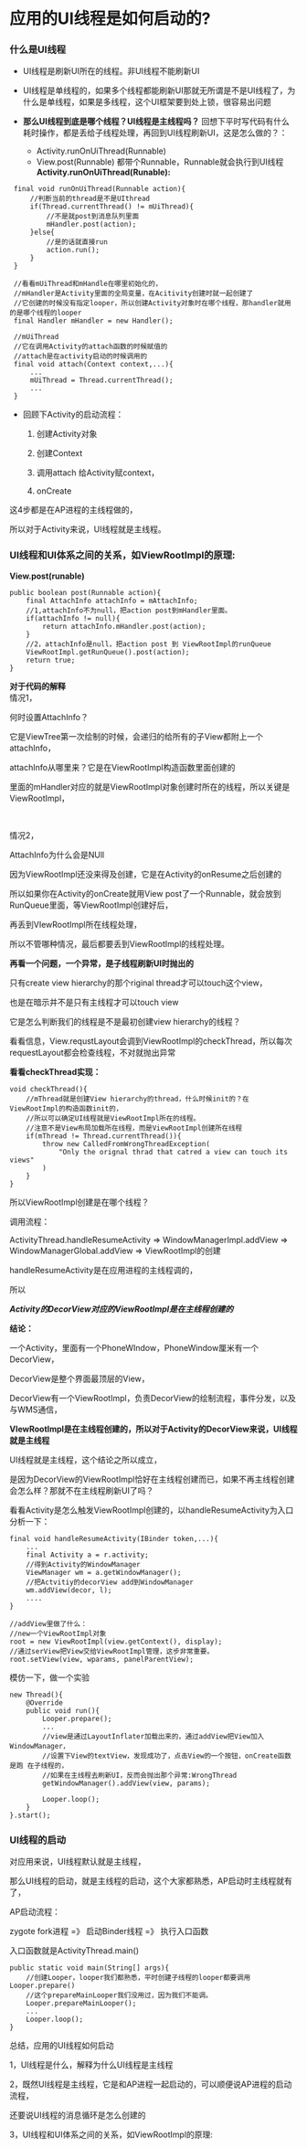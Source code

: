 # 应用的UI线程是如何启动的?

### 什么是UI线程
* UI线程是刷新UI所在的线程。非UI线程不能刷新UI
* UI线程是单线程的，如果多个线程都能刷新UI那就无所谓是不是UI线程了，为什么是单线程，如果是多线程，这个UI框架要到处上锁，很容易出问题

* **那么UI线程到底是哪个线程？UI线程是主线程吗？**
  回想下平时写代码有什么耗时操作，都是丢给子线程处理，再回到UI线程刷新UI，这是怎么做的？：
  * Activity.runOnUiThread(Runnable)
  * View.post(Runnable)
  都带个Runnable，Runnable就会执行到UI线程
 **Activity.runOnUiThread(Runable):**
 ```
  final void runOnUiThread(Runnable action){
      //判断当前的thread是不是UIthread
      if(Thread.currentThread() != mUiThread){
          //不是就post到消息队列里面
          mHandler.post(action);
      }else{
          //是的话就直接run
          action.run();
      }
  }

  //看看mUiThread和mHandle在哪里初始化的，
  //mHandler是Activity里面的全局变量，在Acitivity创建时就一起创建了
  //它创建的时候没有指定looper，所以创建Activity对象时在哪个线程，那handler就用的是哪个线程的looper
  final Handler mHandler = new Handler();

  //mUiThread
  //它在调用Activity的attach函数的时候赋值的
  //attach是在activity启动的时候调用的
  final void attach(Context context,...){
      ...
      mUiThread = Thread.currentThread();
      ...
  }
 ```
* 回顾下Activity的启动流程：

  1. 创建Activity对象

  2. 创建Context

  3. 调用attach 给Activity赋context，

  4. onCreate

这4步都是在AP进程的主线程做的，

所以对于Activity来说，UI线程就是主线程。

### UI线程和UI体系之间的关系，如ViewRootImpl的原理:
**View.post(runable)**
```
public boolean post(Runnable action){
    final AttachInfo attachInfo = mAttachInfo;
    //1,attachInfo不为null，把action post到mHandler里面。
    if(attachInfo != null){
        return attachInfo.mHandler.post(action);
    }
    //2，attachInfo是null，把action post 到 ViewRootImpl的runQueue
    ViewRootImpl.getRunQueue().post(action);
    return true;
}
```
**对于代码的解释**  
情况1，

何时设置AttachInfo？

它是ViewTree第一次绘制的时候，会递归的给所有的子View都附上一个attachInfo，

attachInfo从哪里来？它是在ViewRootImpl构造函数里面创建的

里面的mHandler对应的就是ViewRootImpl对象创建时所在的线程，所以关键是ViewRootImpl，

 

情况2，

AttachInfo为什么会是NUll

因为ViewRootImpl还没来得及创建，它是在Activity的onResume之后创建的

所以如果你在Activity的onCreate就用View post了一个Runnable，就会放到RunQueue里面，等ViewRootImpl创建好后，

再丢到VIewRootImpl所在线程处理，

所以不管哪种情况，最后都要丢到ViewRootImpl的线程处理。

**再看一个问题，一个异常，是子线程刷新UI时抛出的**

只有create view hierarchy的那个riginal thread才可以touch这个view，

也是在暗示并不是只有主线程才可以touch view

它是怎么判断我们的线程是不是最初创建view hierarchy的线程？

看看信息，View.requstLayout会调到ViewRootImpl的checkThread，所以每次requestLayout都会检查线程，不对就抛出异常

**看看checkThread实现：**
```
void checkThread(){
    //mThread就是创建View hierarchy的thread，什么时候init的？在ViewRootImpl的构造函数init的，
    //所以可以确定UI线程就是ViewRootImpl所在的线程。
    //注意不是View布局加载所在线程，而是ViewRootImpl创建所在线程
    if(mThread != Thread.currentThread()){
        throw new CalledFromWrongThreadException(
            "Only the orignal thrad that catred a view can touch its views"
        )
    }
}
```
所以ViewRootImpl创建是在哪个线程？

调用流程：

ActivityThread.handleResumeActivity => WindowManagerImpl.addView => WindowManagerGlobal.addView => ViewRootImpl的创建

handleResumeActivity是在应用进程的主线程调的，

所以

***Activity的DecorView对应的ViewRootImpl是在主线程创建的***

**结论：**

一个Activity，里面有一个PhoneWIndow，PhoneWindow厘米有一个DecorView，

DecorView是整个界面最顶层的View，

DecorView有一个ViewRootImpl，负责DecorView的绘制流程，事件分发，以及与WMS通信，

**VIewRootImpl是在主线程创建的，所以对于Activity的DecorView来说，UI线程就是主线程**

UI线程就是主线程，这个结论之所以成立，

是因为DecorView的ViewRootImpl恰好在主线程创建而已，如果不再主线程创建会怎么样？那就不在主线程刷新UI了吗？

看看Activity是怎么触发ViewRootImpl创建的，以handleResumeActivity为入口分析一下：

```
final void handleResumeActivity(IBinder token,...){
    ...
    final Activity a = r.activity;
    //得到Activity的WindowManager
    ViewManager wm = a.getWindowManager();
    //把Actvitiy的decorView add到WindowManager
    wm.addView(decor, l);
    ....
}
 
//addView里做了什么：
//new一个ViewRootImpl对象
root = new ViewRootImpl(view.getContext(), display);
//通过serView把View交给ViewRootImpl管理，这步非常重要。
root.setView(view, wparams, panelParentView);
```

模仿一下，做一个实验
```
new Thread(){
    @Override
    public void run(){
        Looper.prepare();
        ...
        //view是通过LayoutInflater加载出来的，通过addView把View加入WindowManager，
        //设置下View的textView，发现成功了，点击View的一个按钮，onCreate函数是跑 在子线程的，
        //如果在主线程去刷新UI，反而会抛出那个异常:WrongThread
        getWindowManager().addView(view, params);
        
        Looper.loop();
    }
}.start();
```
### UI线程的启动
对应用来说，UI线程默认就是主线程，

那么UI线程的启动，就是主线程的启动，这个大家都熟悉，AP启动时主线程就有了，

AP启动流程：

zygote fork进程 =》 启动Binder线程 =》 执行入口函数

入口函数就是ActivityThread.main()
```
public static void main(String[] args){
    //创建Looper，looper我们都熟悉，平时创建子线程的looper都要调用Looper.prepare()
    //这个prepareMainLooper我们没用过，因为我们不能调。
    Looper.prepareMainLooper();
    ...
    Looper.loop();
}
```

总结，应用的UI线程如何启动

1，UI线程是什么，解释为什么UI线程是主线程

2，既然UI线程是主线程，它是和AP进程一起启动的，可以顺便说AP进程的启动流程，

还要说UI线程的消息循环是怎么创建的

3，UI线程和UI体系之间的关系，如ViewRootImpl的原理:
